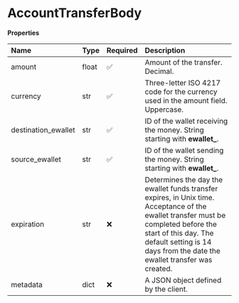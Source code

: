 # AccountTransferBody

**Properties**

| Name                | Type  | Required | Description                                                                                                                                                                                                                            |
| :------------------ | :---- | :------- | :------------------------------------------------------------------------------------------------------------------------------------------------------------------------------------------------------------------------------------- |
| amount              | float | ✅       | Amount of the transfer. Decimal.                                                                                                                                                                                                       |
| currency            | str   | ✅       | Three-letter ISO 4217 code for the currency used in the amount field. Uppercase.                                                                                                                                                       |
| destination_ewallet | str   | ✅       | ID of the wallet receiving the money. String starting with **ewallet\_**.                                                                                                                                                              |
| source_ewallet      | str   | ✅       | ID of the wallet sending the money. String starting with **ewallet\_**.                                                                                                                                                                |
| expiration          | str   | ❌       | Determines the day the ewallet funds transfer expires, in Unix time. Acceptance of the ewallet transfer must be completed before the start of this day. The default setting is 14 days from the date the ewallet transfer was created. |
| metadata            | dict  | ❌       | A JSON object defined by the client.                                                                                                                                                                                                   |
